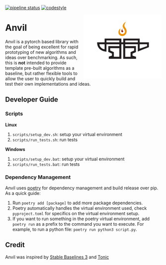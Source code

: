 [![pipeline status](https://github.com/LondonNode/Anvil/actions/workflows/ci.yaml/badge.svg)](https://github.com/LondonNode/Anvil/actions/workflows/ci.yaml)
[![codestyle](https://img.shields.io/badge/code%20style-black-000000.svg)](https://github.com/psf/black)

<img src="docs/images/logo.png" align="right" width="50%"/>

# Anvil
Anvil is a pytorch based library with the goal of being excellent for rapid prototyping of new algorithms and ideas over benchmarking. As such, this is **not** intended to provide template pre-built algorithms as a baseline, but rather flexible tools to allow the user to quickly build and test their own implementations and ideas.

## Developer Guide
### Scripts
**Linux**
1. `scripts/setup_dev.sh`: setup your virtual environment
2. `scripts/run_tests.sh`: run tests

**Windows**
1. `scripts/setup_dev.bat`: setup your virtual environment
2. `scripts/run_tests.bat`: run tests

### Dependency Management
Anvil uses [poetry](https://python-poetry.org/docs/basic-usage/) for dependency management and build release over pip. As a quick guide:
1. Run `poetry add [package]` to add more package dependencies.
2. Poetry automatically handles the virtual environment used, check `pyproject.toml` for specifics on the virtual environment setup.
3. If you want to run something in the poetry virtual environment, add `poetry run` as a prefix to the command you want to execute. For example, to run a python file: `poetry run python3 script.py`.

## Credit
Anvil was inspired by [Stable Baselines 3](https://github.com/DLR-RM/stable-baselines3) and [Tonic](https://github.com/fabiopardo/tonic)
